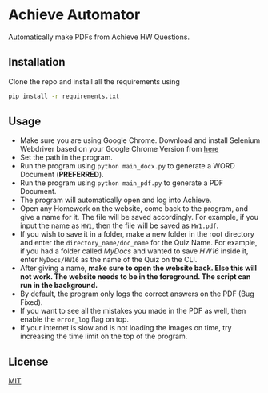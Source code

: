 # Achieve Automator

Automatically make PDFs from Achieve HW Questions.

## Installation

Clone the repo and install all the requirements using

```bash
pip install -r requirements.txt
```

## Usage
 - Make sure you are using Google Chrome. Download and install Selenium Webdriver based on your Google Chrome Version from [here](https://chromedriver.chromium.org/downloads)
 - Set the path in the program.
 - Run the program using `python main_docx.py` to generate a WORD Document (**PREFERRED**).
 - Run the program using `python main_pdf.py` to generate a PDF Document.
 - The program will automatically open and log into Achieve.
 - Open any Homework on the website, come back to the program, and give a name for it. The file will be saved accordingly. For example, if you input the name as `HW1`, then the file will be saved as `HW1.pdf`.
 - If you wish to save it in a folder, make a new folder in the root directory and enter the `directory_name/doc_name` for the Quiz Name. For example, if you had a folder called *MyDocs* and wanted to save *HW16* inside it, enter `MyDocs/HW16` as the name of the Quiz on the CLI. 
 - After giving a name, **make sure to open the website back. Else this will not work. The website needs to be in the foreground. The script can run in the background.**
 - By default, the program only logs the correct answers on the PDF (Bug Fixed). 
 - If you want to see all the mistakes you made in the PDF as well, then enable the `error_log` flag on top.
 - If your internet is slow and is not loading the images on time, try increasing the time limit on the top of the program.

## License
[MIT](https://choosealicense.com/licenses/mit/)
